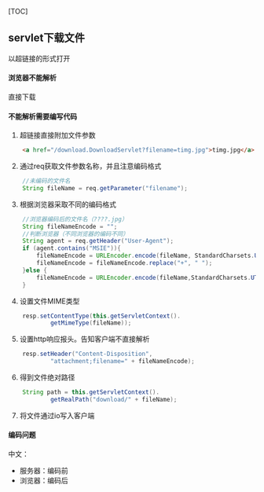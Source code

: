 [TOC]
## servlet下载文件
以超链接的形式打开
#### 浏览器不能解析
直接下载
#### 不能解析需要编写代码
1. 超链接直接附加文件参数
```html
    <a href="/download.DownloadServlet?filename=timg.jpg">timg.jpg</a>
```
2. 通过req获取文件参数名称，并且注意编码格式
```java
    //未编码的文件名
    String fileName = req.getParameter("filename");
```
3. 根据浏览器采取不同的编码格式
```java
    //浏览器编码后的文件名（????.jpg）
    String fileNameEncode = "";
    //判断浏览器（不同浏览器的编码不同）
    String agent = req.getHeader("User-Agent");
    if (agent.contains("MSIE")){
        fileNameEncode = URLEncoder.encode(fileName, StandardCharsets.UTF_8);
        fileNameEncode = fileNameEncode.replace("+", " ");
    }else {
        fileNameEncode = URLEncoder.encode(fileName,StandardCharsets.UTF_8);
    }
```
4. 设置文件MIME类型
```java
    resp.setContentType(this.getServletContext().
            getMimeType(fileName));
```
5. 设置http响应报头。告知客户端不直接解析
```java
    resp.setHeader("Content-Disposition",
            "attachment;filename=" + fileNameEncode);
```
6. 得到文件绝对路径
```java
    String path = this.getServletContext().
            getRealPath("download/" + fileName);
```
7. 将文件通过io写入客户端

#### 编码问题
中文：
* 服务器：编码前
* 浏览器：编码后
